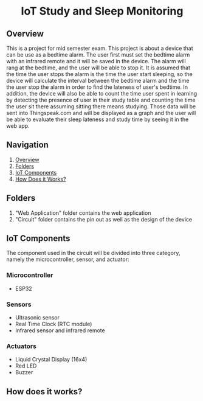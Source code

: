 <h1 align="center">IoT Study and Sleep Monitoring</h1>
<h2 class="Overview">Overview</h2>
<p>This is a project for mid semester exam. This project is about a device that can be use as a bedtime alarm. The user first must set the bedtime alarm with an infrared remote and it will be saved in the device. The alarm will rang at the bedtime, and the user will be able to stop it. It is assumed that the time the user stops the alarm is the time the user start sleeping, so the device will calculate the interval between the bedtime alarm and the time the user stop the alarm in order to find the lateness of user's bedtime. In addition, the device will also be able to count the time user spent in learning by detecting the presence of user in their study table and counting the time the user sit there assuming sitting there means studying. Those data will be sent into Thingspeak.com and will be displayed as a graph and the user will be able to evaluate their sleep lateness and study time by seeing it in the web app.</p>

<h2>Navigation</h2>
<ol>
  <li><a href="#Overview">Overview</a></li>
  <li><a href="#Folders">Folders</a></li>
  <li><a href="#IoTComp">IoT Components</a></li>
  <li><a href="#howwork">How Does it Works?</a></li>
</ol>

<h2 class="Folders">Folders</h2>
<ol>
  <li>"Web Application" folder contains the web application</li>
  <li>"Circuit" folder contains the pin out as well as the design of the device</li>
</ol>

<h2 class="IoTComp">IoT Components</h2>
<p>The component used in the circuit will be divided into three category, namely the microcontroller, sensor, and actuator: </p>
<h3>Microcontroller</h3>
<ul>
  <li>ESP32</li>
</ul>
<h3>Sensors</h3>
<ul>
  <li>Ultrasonic sensor</li>
  <li>Real Time Clock (RTC module)</li>
  <li>Infrared sensor and infrared remote</li>
</ul>
<h3>Actuators</h3>
<ul>
  <li>Liquid Crystal Display (16x4)</li>
  <li>Red LED</li>
  <li>Buzzer</li>
</ul>
  
<h2 class="howwork">How does it works?</h2>
